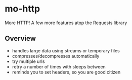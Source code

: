 # mo-http

More HTTP! A few more features atop the Requests library

## Overview

* handles large data using streams or temporary files
* compresses/decompresses automatically 
* try multiple urls 
* retry a number of times with sleeps between
* reminds you to set headers, so you are good citizen 

